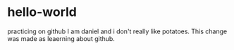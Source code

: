 # hello-world
practicing on github
I am daniel and i don't really like potatoes. This change was made as leaerning about github.
